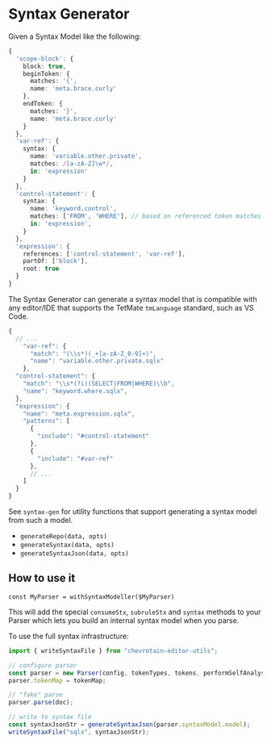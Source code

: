 # Syntax Generator

Given a Syntax Model like the following:

```ts
{
  'scope-block': {
    block: true,
    beginToken: {
      matches: '{',
      name: 'meta.brace.curly'
    },
    endToken: {
      matches: '}',
      name: 'meta.brace.curly'
    }
  },
  'var-ref': {
    syntax: {
      name: 'variable.other.private',
      matches: /[a-zA-Z]\w*/,
      in: 'expression'
    }
  },
  'control-statement': {
    syntax: {
      name: 'keyword.control',
      matches: ['FROM', 'WHERE'], // based on referenced token matches values
      in: 'expression',
    }
  },
  'expression': {
    references: ['control-statement', 'var-ref'],
    partOf: ['block'],
    root: true
  }
}
```

The Syntax Generator can generate a syntax model that is compatible with any editor/IDE that supports the TetMate `tmLanguage` standard, such as VS Code.

```ts
{
  // ...
    "var-ref": {
      "match": "(\\s*)(_+[a-zA-Z_0-9]+)",
      "name": "variable.other.private.sqlx"
    },
  "control-statement": {
    "match": "\\s*(?i)(SELECT|FROM|WHERE)\\b",
    "name": "keyword.where.sqlx",
  },
  "expression": {
    "name": "meta.expression.sqlx",
    "patterns": [
      {
        "include": "#control-statement"
      },
      {
        "include": "#var-ref"
      },
      // ...
    ]
  }
}
```

See `syntax-gen` for utility functions that support generating a syntax model from such a model.

- `generateRepo(data, opts)`
- `generateSyntax(data, opts)`
- `generateSyntaxJson(data, opts)`

## How to use it

`const MyParser = withSyntaxModeller($MyParser)`

This will add the special `consumeStx`, `subruleStx` and `syntax` methods to your Parser which lets you build an internal syntax model when you parse.

To use the full syntax infrastructure:

```ts
import { writeSyntaxFile } from "chevrotain-editor-utils";

// configure parser
const parser = new Parser(config, tokenTypes, tokens, performSelfAnalysis);
parser.tokenMap = tokenMap;

// "fake" parse
parser.parse(doc);

// write to syntax file
const syntaxJsonStr = generateSyntaxJson(parser.syntaxModel.model);
writeSyntaxFile("sqlx", syntaxJsonStr);
```
